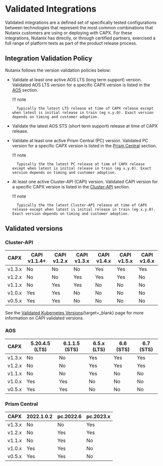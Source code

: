 # Validated Integrations

Validated integrations are a defined set of specifically tested configurations between technologies that represent the most common combinations that Nutanix customers are using or deploying with CAPX. For these integrations, Nutanix has directly, or through certified partners, exercised a full range of platform tests as part of the product release process.

## Integration Validation Policy

Nutanix follows the version validation policies below:

- Validate at least one active AOS LTS (long term support) version. Validated AOS LTS version for a specific CAPX version is listed in the [AOS](#aos) section.<br>

    !!! note

        Typically the latest LTS release at time of CAPX release except when latest is initial release in train (eg x.y.0). Exact version depends on timing and customer adoption.

- Validate the latest AOS STS (short term support) release at time of CAPX release.
- Validate at least one active Prism Central (PC) version. Validated PC version for a specific CAPX version is listed in the [Prism Central](#prism-central) section.<br>

    !!! note

        Typically the the latest PC release at time of CAPX release except when latest is initial release in train (eg x.y.0). Exact version depends on timing and customer adoption.

- At least one active Cluster-API (CAPI) version. Validated CAPI version for a specific CAPX version is listed in the [Cluster-API](#cluster-api) section.<br>

    !!! note

        Typically the the latest Cluster-API release at time of CAPX release except when latest is initial release in train (eg x.y.0). Exact version depends on timing and customer adoption.

## Validated versions
### Cluster-API
| CAPX   | CAPI v1.1.4+ | CAPI v1.2.x | CAPI v1.3.x | CAPI v1.4.x | CAPI v1.5.x | CAPI v1.6.x |
|--------|--------------|-------------|-------------|-------------|-------------|-------------|
| v1.3.x | No           | No          | No          | Yes         | Yes         | Yes         |
| v1.2.x | No           | No          | Yes         | Yes         | Yes         | No          |
| v1.1.x | No           | Yes         | Yes         | No          | No          | No          |
| v1.0.x | Yes          | Yes         | No          | No          | No          | No          |
| v0.5.x | Yes          | Yes         | No          | No          | No          | No          |

See the [Validated Kubernetes Versions](https://cluster-api.sigs.k8s.io/reference/versions.html?highlight=version#supported-kubernetes-versions){target=_blank} page for more information on CAPI validated versions.

### AOS

| CAPX   | 5.20.4.5 (LTS) | 6.1.1.5 (STS) | 6.5.x (LTS)   |6.6 (STS)    |6.7 (STS)    |
|--------|----------------|---------------|---------------|-------------|-------------|
| v1.3.x | No             | No            | Yes           | Yes         | Yes         |
| v1.2.x | No             | No            | Yes           | Yes         | Yes         |
| v1.1.x | No             | No            | Yes           | No          | No          |
| v1.0.x | Yes            | Yes           | No            | No          | No          |
| v0.5.x | Yes            | Yes           | No            | No          | No          |


### Prism Central

| CAPX   | 2022.1.0.2 | pc.2022.6 |pc.2023.x |
|--------|------------|-----------|----------|
| v1.3.x | No         | No        |Yes       |
| v1.2.x | No         | Yes       |Yes       |
| v1.1.x | No         | Yes       |No        |
| v1.0.x | Yes        | Yes       |No        |
| v0.5.x | Yes        | Yes       |No        |
